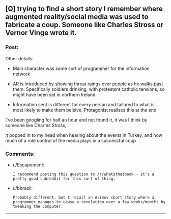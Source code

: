 ## [Q] trying to find a short story I remember where augmented reality/social media was used to fabricate a coup. Someone like Charles Stross or Vernor Vinge wrote it.

### Post:

Other details:


* Main character was some sort of programmer for the information network


* AR is introduced by showing threat raings over people as he walks past them. Specifically soldiers drinking, with protestsnt catholic tensions, so might have been set in northern Ireland.


* Information sent is different for every person and tailored to what is most likely to make them beleive. Protagonist realises this at the end

I've been googling for half an hour and not found it, it was I think by someone like Charles Stross, 


It popped in to my head when hearing about the events in Turkey, and how much of a role control of the media plays in a successful coup

### Comments:

- u/Escapement:
  ```
  I recommend posting this question to /r/whatsthatbook - it's a pretty good subreddit for this sort of thing.
  ```

- u/bbrazil:
  ```
  Probably different, but I recall an Asimov short story where a programmer manages to cause a revolution over a few weeks/months by tweaking the Computer.
  ```

---

